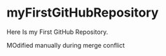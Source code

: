 # myFirstGitHubRepository
Here Is my First GitHub Repository.

MOdified manually during merge conflict